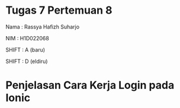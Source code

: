 # Tugas 7 Pertemuan 8

Nama  : Rassya Hafizh Suharjo

NIM   : H1D022068

SHIFT : A (baru)

SHIFT  : D (eldiru)

# Penjelasan Cara Kerja Login pada Ionic

